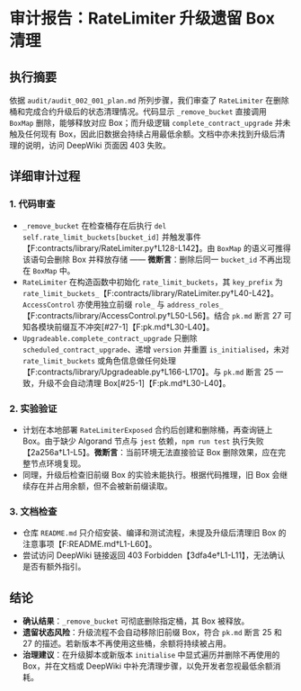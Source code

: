 # 审计报告：RateLimiter 升级遗留 Box 清理

## 执行摘要

依据 `audit/audit_002_001_plan.md` 所列步骤，我们审查了 `RateLimiter` 在删除桶和完成合约升级后的状态清理情况。代码显示 `_remove_bucket` 直接调用 `BoxMap` 删除，能够释放对应 Box；而升级逻辑 `complete_contract_upgrade` 并未触及任何现有 Box，因此旧数据会持续占用最低余额。文档中亦未找到升级后清理的说明，访问 DeepWiki 页面因 403 失败。

## 详细审计过程

### 1. 代码审查
- `_remove_bucket` 在检查桶存在后执行 `del self.rate_limit_buckets[bucket_id]` 并触发事件【F:contracts/library/RateLimiter.py†L128-L142】。由 `BoxMap` 的语义可推得该语句会删除 Box 并释放存储 —— **微断言**：删除后同一 `bucket_id` 不再出现在 `BoxMap` 中。
- `RateLimiter` 在构造函数中初始化 `rate_limit_buckets`，其 `key_prefix` 为 `rate_limit_buckets_`【F:contracts/library/RateLimiter.py†L40-L42】。`AccessControl` 亦使用独立前缀 `role_` 与 `address_roles_`【F:contracts/library/AccessControl.py†L50-L56】。结合 `pk.md` 断言 27 可知各模块前缀互不冲突[#27-1]【F:pk.md†L30-L40】。
- `Upgradeable.complete_contract_upgrade` 只删除 `scheduled_contract_upgrade`、递增 `version` 并重置 `is_initialised`，未对 `rate_limit_buckets` 或角色信息做任何处理【F:contracts/library/Upgradeable.py†L166-L170】。与 `pk.md` 断言 25 一致，升级不会自动清理 Box[#25-1]【F:pk.md†L30-L40】。

### 2. 实验验证
- 计划在本地部署 `RateLimiterExposed` 合约后创建和删除桶，再查询链上 Box。由于缺少 Algorand 节点与 `jest` 依赖，`npm run test` 执行失败【2a256a†L1-L5】。**微断言**：当前环境无法直接验证 Box 删除效果，应在完整节点环境复现。
- 同理，升级后检查旧前缀 Box 的实验未能执行。根据代码推理，旧 Box 会继续存在并占用余额，但不会被新前缀读取。

### 3. 文档检查
- 仓库 `README.md` 只介绍安装、编译和测试流程，未提及升级后清理旧 Box 的注意事项【F:README.md†L1-L60】。
- 尝试访问 DeepWiki 链接返回 403 Forbidden【3dfa4e†L1-L11】，无法确认是否有额外指引。

## 结论

- **确认结果**：`_remove_bucket` 可彻底删除指定桶，其 Box 被释放。
- **遗留状态风险**：升级流程不会自动移除旧前缀 Box，符合 `pk.md` 断言 25 和 27 的描述。若新版本不再使用这些桶，余额将持续被占用。
- **治理建议**：在升级脚本或新版本 `initialise` 中显式遍历并删除不再使用的 Box，并在文档或 DeepWiki 中补充清理步骤，以免开发者忽视最低余额消耗。

